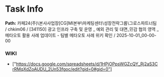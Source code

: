 # Task Info

**Path:** 카페24(주)\본사사업장\[CG]MI본부\마케팅센터\성장전략그룹\그로스파트너팀 / chkim06 / [341150] 광고 인프라 구축 및 운영 _ 예외 관리 및 대면_민감 협의 영역 _ 메타오토 활용 사례 업데이트 - 팀별 메타오토 사례 위키 확인 / 2025-10-01_00-00-00

### WIKI
- ["https://docs.google.com/spreadsheets/d/1HPjOPpsWGZcQY_Rj2aS3CrRMqXdZoAUDU_2Un53fgoc/edit?gid=0#gid=0"]

